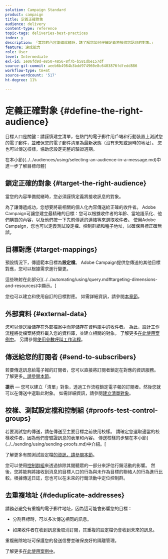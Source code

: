 ```yaml
---
solution: Campaign Standard
product: campaign
title: 定義正確對象
audience: delivery
content-type: reference
topic-tags: deliveries-best-practices
index: y
description: 「當您的內容準備就緒時，請了解您如何仔細定義將接收您訊息的對象。」
feature: 達成能力
role: User
level: Intermediate
exl-id: 1e06fd9d-e850-4856-8f7b-b581dbe157df
source-git-commit: aeeb6b4984b3bdd974960e8c6403876fdfedd886
workflow-type: tm+mt
source-wordcount: '517'
ht-degree: 11%

---
```


# 定義正確對象 {#define-the-right-audience}

目標人口是關鍵：請謹慎建立清單，在熱門的電子郵件用戶端和行動裝置上測試您的電子郵件，並確保您的電子郵件清單為最新狀態（沒有未知或過時的地址）。 您也可以傳送校樣，協助您設定完整的驗證週期。

在本小節](../../audiences/using/selecting-an-audience-in-a-message.md)中進一步了解目標母體[

## 鎖定正確的對象 {#target-the-right-audience}

當您的內容準備就緒時，您必須謹慎定義將接收訊息的對象。

為了讓傳遞成功，您想要將最相關的個人化內容傳送給正確的收件者。 Adobe Campaign可讓您建立最精確的目標：您可以根據收件者的年齡、當地語系化、他們購買的內容，以及他們按一下先前傳遞的連結等來選取收件者。 使用Adobe Campaign，您也可以定義測試設定檔、控制群組和種子地址，以確保目標正確無誤。

## 目標對應 {#target-mappings}

預設情況下，傳遞範本目標為&#x200B;**設定檔**。 Adobe Campaign提供您傳送的其他目標對應，您可以根據需求進行變更。

這些映射在此部分](../../automating/using/query.md#targeting-dimensions-and-resources)中顯示。[

您也可以建立和使用自訂的目標對應。 如需詳細資訊，請參閱[本章節](../../administration/using/target-mappings-in-campaign.md)。

## 外部資料 {#external-data}

您可以傳送給儲存在外部檔案中而非儲存在資料庫中的收件者。 為此，設計工作流程將從檔案將資料載入您的資料庫，並建立相關的對象。  了解更多[在此使用案例中](../../automating/using/use-case-calling-workflow.md)。 另請參閱[使用參數呼叫工作流程](../../automating/using/calling-a-workflow-with-external-parameters.md)。

## 傳送給您的訂閱者 {#send-to-subscribers}

若要傳送訊息給電子報的訂閱者，您可以直接將訂閱者鎖定在對應的資訊服務。 了解更多[，請參閱本節](../../audiences/using/about-subscriptions.md)。

**提示**  — 您可以建立「清單」對象，透過工作流程鎖定電子報的訂閱者。然後您就可以在傳送中選取此對象。 如需詳細資訊，請參閱[建立清單對象](../../audiences/using/creating-audiences.md#creating-list-audiences)。

## 校樣、測試設定檔和控制組 {#proofs-test-control-groups}

若要測試您的傳送，請在傳送至主要目標之前使用校樣。
請確定您選取適當的校樣收件者，因為他們會驗證訊息的表單和內容。 傳送校樣的步驟在本小節](../../sending/using/sending-proofs.md)中介紹。[

了解更多有關測試設定檔[的資訊，請參閱本節](../../audiences/using/managing-test-profiles.md)。

您可以使用[控制群組](../../sending/using/control-group.md)來透過排除其閱聽眾的一部分來評估行銷活動的影響。 然後，您將能夠將接收到消息的目標人口的行為與未作為目標的聯絡人的行為進行比較。根據傳送日誌，您也可以在未來的行銷活動中定位控制群。

## 去重複地址 {#deduplicate-addresses}

請務必避免有重複的電子郵件地址，因為這可能會影響您的目標：

* 分割目標時，可以多次傳送相同的訊息。

* 如果收件者在收到訊息後取消訂閱，其重複的設定檔仍會收到未來的訊息。

重複刪除地址可保護您的發送信譽並確保良好的隔離管理。

了解更多[在此使用案例中](../../automating/using/deduplicating-data-imported-file.md)。
